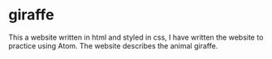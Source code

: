 # giraffe
This a website written in html and styled in css, I have written the website to practice using Atom. The website describes the animal giraffe.
